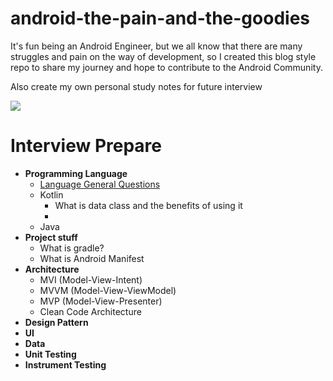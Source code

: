# android-the-pain-and-the-goodies

It's fun being an Android Engineer, but we all know that there are many struggles and pain on the way of development, so I created this blog style repo to share my journey and hope to contribute to the Android Community. 

Also create my own personal study notes for future interview

![](https://source.android.com/static/docs/setup/images/Android_symbol_green_RGB.png)


# **Interview Prepare**
* **Programming Language**
	* [Language General Questions](https://github.com/TTXD19/droid-the-pain-and-the-goodies/blob/main/Programming_Language/Language_Quesiton.md)
	* Kotlin
		* What is data class and the benefits of using it
		* 
	* Java
* **Project stuff**
	* What is gradle?
	* What is Android Manifest
* **Architecture**
	* MVI (Model-View-Intent)
	* MVVM (Model-View-ViewModel)
	* MVP (Model-View-Presenter)
	* Clean Code Architecture
* **Design Pattern**
* **UI**
* **Data**
* **Unit Testing**
* **Instrument Testing**

